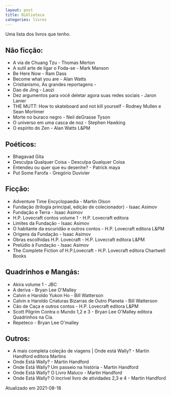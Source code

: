 ```yaml
---
layout: post
title: Biblioteca
categories: livros
---
```


Uma lista dos livros que tenho.

## Não ficção:
+ A via de Chuang Tzu - Thomas Merton
+ A sutil arte de ligar o Foda-se - Mark Manson
+ Be Here Now - Ram Dass
+ Become what you are - Alan Watts
+ Cristianismo, As grandes reportagens -
+ Dao de Jing - Laozi
+ Dez argumentos para você deletar agora suas redes sociais - Jaron Lanier
+ THE MUTT: How to skateboard and not kill yourself - Rodney Mullen e Sean Mortimer
+ Morte no buraco negro - Neil deGrasse Tyson
+ O universo em uma casca de noz - Stephen Hawking
+ O espírito do Zen - Alan Watts L&PM

## Poéticos:
+ Bhagavad Gita
+ Desculpa Qualquer Coisa - Desculpa Qualquer Coisa
+ Entendeu ou quer que eu desenhe? - Patrick maya
+ Put Some Farofa - Gregório Duvivier

## Ficção:
+ Adventure Time Encyclopaedia - Martin Olson
+ Fundação (trilogia principal, edição de colecionador) - Isaac Asimov
+ Fundação e Terra - Isaac Asimov
+ H.P. Lovecraft contos volume 1 - H.P. Lovecraft editora
+ Limites da Fundação - Isaac Asimov
+ O habitante da escuridão e outros contos - H.P. Lovecraft editora L&PM
+ Origens da Fundação - Isaac Asimov
+ Obras escolhidas H.P. Lovecraft - H.P. Lovecraft editora L&PM
+ Prelúdio à Fundação - Isaac Asimov
+ The Complete Fiction of H.P.Lovecraft - H.P. Lovecraft editora Chartwell Books

## Quadrinhos e Mangás:
+ Akira volume 1 - JBC
+ A deriva - Bryan Lee O'Malley
+ Calvin e Haroldo Yukon Ho - Bill Watterson
+ Calvin e Haroldo Criaturas Bizarras de Outro Planeta - Bill Watterson
+ Cão de Caça e outros contos - H.P. Lovecraft editora L&PM
+ Scott Pilgrim Contra o Mundo 1,2 e 3 - Bryan Lee O'Malley editora Quadrinhos na Cia.
+ Repeteco - Bryan Lee O'malley

## Outros:
+ A mais completa coleção de viagens | Onde está Wally? - Martin Handford editora Martins
+ Onde Está Wally? - Martin Handford
+ Onde Está Wally? Um passeio na história - Martin Handford
+ Onde Está Wally? O Livro Maluco - Martin Handford
+ Onde Está Wally? O incrível livro de atividades 2,3 e 4 - Martin Handford

Atualizado em 2021-08-18
